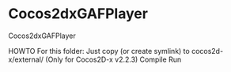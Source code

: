 Cocos2dxGAFPlayer
=================

Cocos2dxGAFPlayer


HOWTO
For this folder: Just copy (or create symlink) to cocos2d-x/external/  (Only for Cocos2D-x v2.2.3)
Compile
Run
